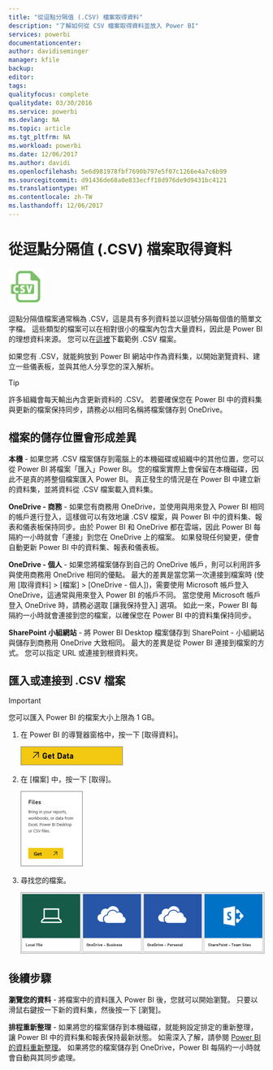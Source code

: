 ```yaml
---
title: "從逗點分隔值 (.CSV) 檔案取得資料"
description: "了解如何從 CSV 檔案取得資料並放入 Power BI"
services: powerbi
documentationcenter: 
author: davidiseminger
manager: kfile
backup: 
editor: 
tags: 
qualityfocus: complete
qualitydate: 03/30/2016
ms.service: powerbi
ms.devlang: NA
ms.topic: article
ms.tgt_pltfrm: NA
ms.workload: powerbi
ms.date: 12/06/2017
ms.author: davidi
ms.openlocfilehash: 5e6d981978fbf7690b797e5f07c1266e4a7c6b99
ms.sourcegitcommit: d91436de68a0e833ecff18d976de9d9431bc4121
ms.translationtype: HT
ms.contentlocale: zh-TW
ms.lasthandoff: 12/06/2017
---
```

# <a name="get-data-from-comma-separated-value-csv-files"></a>從逗點分隔值 (.CSV) 檔案取得資料
![](media/service-comma-separated-value-files/csv_icon.png)

逗點分隔值檔案通常稱為 .CSV，這是具有多列資料並以逗號分隔每個值的簡單文字檔。 這些類型的檔案可以在相對很小的檔案內包含大量資料，因此是 Power BI 的理想資料來源。 您可以在[這裡](http://go.microsoft.com/fwlink/?LinkID=619356)下載範例 .CSV 檔案。

如果您有 .CSV，就能夠放到 Power BI 網站中作為資料集，以開始瀏覽資料、建立一些儀表板，並與其他人分享您的深入解析。

>[!TIP]
>許多組織會每天輸出內含更新資料的 .CSV。 若要確保您在 Power BI 中的資料集與更新的檔案保持同步，請務必以相同名稱將檔案儲存到 OneDrive。

## <a name="where-your-file-is-saved-makes-a-difference"></a>檔案的儲存位置會形成差異
**本機** - 如果您將 .CSV 檔案儲存到電腦上的本機磁碟或組織中的其他位置，您可以從 Power BI 將檔案「匯入」Power BI。 您的檔案實際上會保留在本機磁碟，因此不是真的將整個檔案匯入 Power BI。 真正發生的情況是在 Power BI 中建立新的資料集，並將資料從 .CSV 檔案載入資料集。

**OneDrive - 商務** - 如果您有商務用 OneDrive，並使用與用來登入 Power BI 相同的帳戶進行登入，這樣做可以有效地讓 .CSV 檔案，與 Power BI 中的資料集、報表和儀表板保持同步。由於 Power BI 和 OneDrive 都在雲端，因此 Power BI 每隔約一小時就會「連接」到您在 OneDrive 上的檔案。 如果發現任何變更，便會自動更新 Power BI 中的資料集、報表和儀表板。

**OneDrive - 個人** - 如果您將檔案儲存到自己的 OneDrive 帳戶，則可以利用許多與使用商務用 OneDrive 相同的優點。 最大的差異是當您第一次連接到檔案時 (使用 [取得資料] > [檔案] > [OneDrive - 個人])，需要使用 Microsoft 帳戶登入 OneDrive，這通常與用來登入 Power BI 的帳戶不同。 當您使用 Microsoft 帳戶登入 OneDrive 時，請務必選取 [讓我保持登入] 選項。 如此一來，Power BI 每隔約一小時就會連接到您的檔案，以確保您在 Power BI 中的資料集保持同步。

**SharePoint 小組網站** - 將 Power BI Desktop 檔案儲存到 SharePoint - 小組網站與儲存到商務用 OneDrive 大致相同。 最大的差異是從 Power BI 連接到檔案的方式。 您可以指定 URL 或連接到根資料夾。

## <a name="import-or-connect-to-a-csv-file"></a>匯入或連接到 .CSV 檔案
>[!IMPORTANT]
>您可以匯入 Power BI 的檔案大小上限為 1 GB。

1. 在 Power BI 的導覽器窗格中，按一下 [取得資料]。
   
   ![](media/service-comma-separated-value-files/csv_get_data_button.png)
2. 在 [檔案] 中，按一下 [取得]。
   
   ![](media/service-comma-separated-value-files/csv_files_get.png)
3. 尋找您的檔案。
   
   ![](media/service-comma-separated-value-files/csv_find_your_file.png)

## <a name="next-steps"></a>後續步驟
**瀏覽您的資料** - 將檔案中的資料匯入 Power BI 後，您就可以開始瀏覽。 只要以滑鼠右鍵按一下新的資料集，然後按一下 [瀏覽]。

**排程重新整理** - 如果將您的檔案儲存到本機磁碟，就能夠設定排定的重新整理，讓 Power BI 中的資料集和報表保持最新狀態。 如需深入了解，請參閱 [Power BI 的資料重新整理](refresh-data.md)。 如果將您的檔案儲存到 OneDrive，Power BI 每隔約一小時就會自動與其同步處理。

